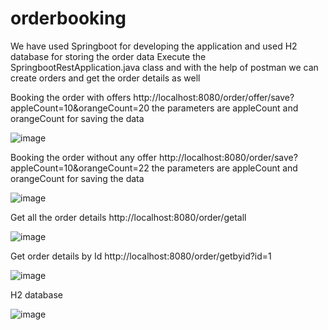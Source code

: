 # orderbooking
We have used Springboot for developing the application and used H2 database for storing the order data 
Execute the SpringbootRestApplication.java class and with the help of postman we can create orders and get the order details as well

Booking the order with offers
http://localhost:8080/order/offer/save?appleCount=10&orangeCount=20
the parameters are appleCount and orangeCount for saving the data 

![image](https://user-images.githubusercontent.com/86365167/123279352-64685f00-d525-11eb-865b-b5acb6bb4a9c.png)

Booking the order without any offer 
http://localhost:8080/order/save?appleCount=10&orangeCount=22
the parameters are appleCount and orangeCount for saving the data 


![image](https://user-images.githubusercontent.com/86365167/123277406-b27c6300-d523-11eb-8739-2f21bd928713.png)

Get all the order details
http://localhost:8080/order/getall


![image](https://user-images.githubusercontent.com/86365167/123277532-d0e25e80-d523-11eb-8a74-f50ca1ba2134.png)

Get order details by Id
http://localhost:8080/order/getbyid?id=1


![image](https://user-images.githubusercontent.com/86365167/123277621-e788b580-d523-11eb-8b70-d4c16c7a016d.png)

H2 database


![image](https://user-images.githubusercontent.com/86365167/123277745-05561a80-d524-11eb-8b51-6bacf2c68059.png)
